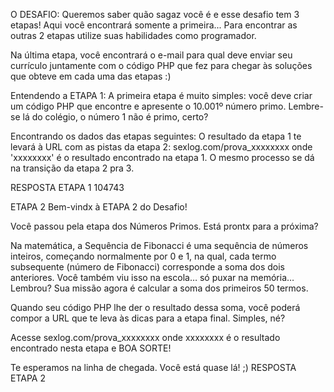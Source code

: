 O DESAFIO:
Queremos saber quão sagaz você é e esse desafio tem 3 etapas! Aqui você encontrará somente a primeira... Para encontrar as outras 2 etapas utilize suas habilidades como programador. 
 
Na última etapa, você encontrará o e-mail para qual deve enviar seu currículo juntamente com o código PHP que fez para chegar às soluções que obteve em cada uma das etapas :)

Entendendo a ETAPA 1:
A primeira etapa é muito simples: você deve criar um código PHP que encontre e apresente o 10.001º número primo. Lembre-se lá do colégio, o número 1 não é primo, certo?
 
Encontrando os dados das etapas seguintes:
O resultado da etapa 1 te levará à URL com as pistas da etapa 2:
sexlog.com/prova_xxxxxxxx onde 'xxxxxxxx' é o resultado encontrado na etapa 1. O mesmo processo se dá na transição da etapa 2 pra 3.

RESPOSTA ETAPA 1
104743




ETAPA 2
Bem-vindx à ETAPA 2 do Desafio!

Você passou pela etapa dos Números Primos. Está prontx para a próxima?

Na matemática, a Sequência de Fibonacci é uma sequência de números inteiros, começando normalmente por 0 e 1, na qual, cada termo subsequente (número de Fibonacci) corresponde a soma dos dois anteriores. Você também viu isso na escola… só puxar na memória… Lembrou? Sua missão agora é calcular a soma dos primeiros 50 termos. 

Quando seu código PHP lhe der o resultado dessa soma, você poderá compor a URL que te leva às dicas para a etapa final. Simples, né?

Acesse sexlog.com/prova_xxxxxxxx onde xxxxxxxx é o resultado encontrado nesta etapa e BOA SORTE!

Te esperamos na linha de chegada. Você está quase lá! ;)
RESPOSTA ETAPA 2
